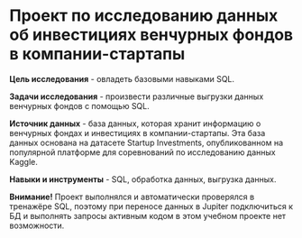 # Проект по исследованию данных об инвестициях венчурных фондов в компании-стартапы

**Цель исследования** - овладеть базовыми навыками SQL.

**Задачи исследования** - произвести различные выгрузки данных венчурных фондов с помощью SQL.

**Источник данных** - база данных, которая хранит информацию о венчурных фондах и инвестициях в компании-стартапы. Эта база данных основана на датасете Startup Investments, опубликованном на популярной платформе для соревнований по исследованию данных Kaggle.

**Навыки и инструменты** - SQL, обработка данных, выгрузка данных.

**Внимание!** Проект выполнялся и автоматически проверялся в тренажёре SQL, поэтому при переносе данных в Jupiter подключиться к БД и выполнять запросы активным кодом в этом учебном проекте нет возможности.
